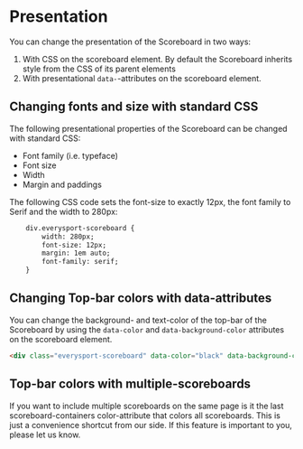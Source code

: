 # Presentation
You can change the presentation of the Scoreboard in two ways:

1. With CSS on the scoreboard element. By default the Scoreboard inherits style from the CSS of its parent elements 
2. With presentational ```data-```-attributes on the scoreboard element. 

## Changing fonts and size with standard CSS
The following presentational properties of the Scoreboard can be changed with standard CSS:
* Font family (i.e. typeface)
* Font size 
* Width
* Margin and paddings

The following CSS code sets the font-size to exactly 12px, the font family to Serif and the width to 280px: 

```html
	div.everysport-scoreboard {
		width: 280px;
		font-size: 12px; 
		margin: 1em auto;
		font-family: serif; 
	}
```

## Changing Top-bar colors with data-attributes  
You can change the background- and text-color of the top-bar of the Scoreboard by using the ```data-color``` and ```data-background-color``` attributes on the scoreboard element. 

```html
<div class="everysport-scoreboard" data-color="black" data-background-color="white" ></div>
```

## Top-bar colors with multiple-scoreboards
If you want to include multiple scoreboards on the same page is it the last scoreboard-containers color-attribute that colors all scoreboards. This is just a convenience shortcut from our side. If this feature is important to you, please let us know.
   




